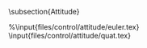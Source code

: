 \subsection{Attitude}

%\input{files/control/attitude/euler.tex}
\input{files/control/attitude/quat.tex}

